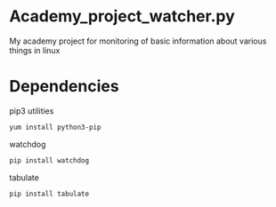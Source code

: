 # Academy_project_watcher.py

My academy project for monitoring of basic information about various things in linux

# Dependencies


pip3 utilities
```bash
yum install python3-pip
```

watchdog
```bash
pip install watchdog
```
tabulate
```bash
pip install tabulate
```

